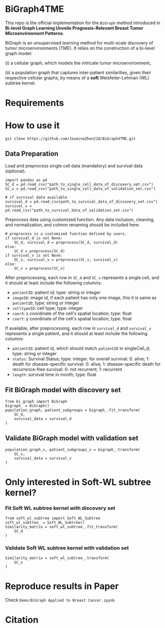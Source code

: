 # BiGraph4TME
This repo is the official implementation for the `BiGraph` method introduced in **Bi-level Graph Learning Unveils Prognosis-Relevant Breast Tumor Microenvironment Patterns**. 

BiGraph is an unsupervised learning method for multi-scale discovery of tumor microenvironments (TME). It relies on the construction of a bi-level graph model: 
    
 (i) a cellular graph, which models the intricate tumor microenvironment, 

(ii) a population graph that captures inter-patient similarities, given their respective cellular graphs, by means of a **soft** Weisfeiler-Lehman (WL) subtree kernel.

# Requirements
# How to use it
```
git clone https://github.com/JasmineZhen218/BiGraph4TME.git
```
## Data Preparation
Load and preprocess single cell data (mandatory) and survival data (optional).
```
import pandas as pd
SC_d = pd.read_csv("path_to_single_cell_data_of_discovery_set.csv") 
SC_v = pd.read_csv("path_to_single_cell_data_of_validation_set.csv")  

# if survival data available
survival_d = pd.read_csv(path_to_survival_data_of_discovery_set.csv") 
survival_v = pd.read_csv("path_to_survival_data_of_validation_set.csv") 

```
Preprocess data using customized function. Any data inclusion, cleaning, and normalization, and colmnn renaming should be included here.
```
# preprocess is a customized function defined by users.
if survival_d is not None:
    SC_d, survival_d = preprocess(SC_d, survival_d)  
else:
    SC_d = preprocess(SC_d)  
if survival_v is not None:
    SC_v, survival_v = preprocess(SC_v, survival_v)  
else:
    SC_v = preprocess(SC_v)  
```
After preprocessing, each row in `SC_d` and `SC_v` represents a single cell, and it should at least include the following columns:
    
*  `patientID`: patient id; type: string or integer
*  `imageID`: image id, if each patient has only one image, this it is same as `patientID`; type: string or integer
*  `celltypeID`: cell type; type: integer
*  `coorX`: x coordinate of the cell's spatial location; type: float
* `coorY`: y coordinate of the cell's spatial location; type: float

If available, after preprocessing, each row in `survival_d` and `survival_v` represents a single patient, and it should at least include the following columns:

* `patientID`: patient id, which should match `patientID` in singleCell_d; type: string or integer
* `status`: Survival Status; type: integer. 
        for overall survival: 0: alive; 1: death
        for disease-specific survival: 0: alive; 1: disease-specific death
        for recurrence-free survival: 0: not recurrent; 1: recurrent
* `length`: survival time in month; type: float

## Fit BiGraph model with discovery set
```
from bi_graph import BiGraph
bigraph_ = BiGraph()
population_graph, patient_subgroups = bigraph_.fit_transform(
    SC_d,
    survival_data = survival_d
)
```

## Validate BiGraph model with validation set
```
population_graph_v, patient_subgroups_v = bigraph_.transform(
    SC_v,
    survival_data = survival_v
)

```

# Only interested in Soft-WL subtree kernel?
### Fit Soft WL subtree kernel with discovery set
```
from soft_wl_subtree import Soft_WL_Subtree
soft_wl_subtree_ = Soft_WL_Subtree()
Similarity_matrix = soft_wl_subtree_.fit_transform(
    SC_d
)
```
### Validate Soft WL subtree kernel with validation set
```
Similarity_matrix = soft_wl_subtree_.transform(
    SC_v
)
```


# Reproduce results in Paper
Check `Demo/BiGraph Applied to Breast Cancer.ipynb`
# Citation
```

```

